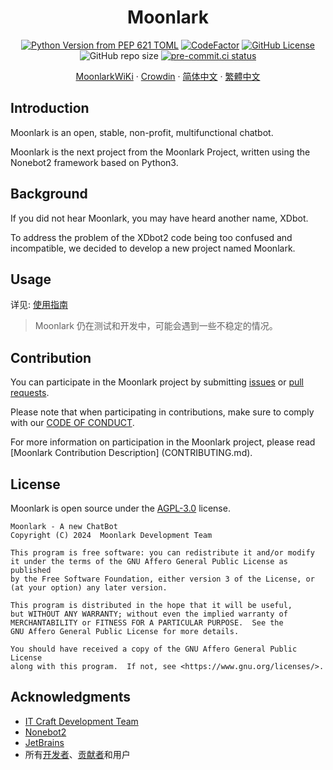 <div align="center">

  <h1>Moonlark</h1>

[![Python Version from PEP 621 TOML](https://img.shields.io/python/required-version-toml?tomlFilePath=https%3A%2F%2Fgithub.com%2FMoonlark-Dev%2FMoonlark%2Fraw%2Fmain%2Fpyproject.toml)](https://github.com/Moonlark-Dev/Moonlark/blob/main/pyproject.toml)
[![CodeFactor](https://www.codefactor.io/repository/github/moonlark-dev/moonlark/badge)](https://www.codefactor.io/repository/github/moonlark-dev/moonlark)
[![GitHub License](https://img.shields.io/github/license/Moonlark-Dev/Moonlark)](LICENSE)
![GitHub repo size](https://img.shields.io/github/repo-size/Moonlark-Dev/Moonlark)
[![pre-commit.ci status](https://results.pre-commit.ci/badge/github/Moonlark-Dev/Moonlark/main.svg)](https://results.pre-commit.ci/latest/github/Moonlark-Dev/Moonlark/main)

[MoonlarkWiKi](https://moonlark-wiki.itcdt.top/) ·
[Crowdin](https://crowdin.com/project/moonlark) ·
[简体中文](README.md) ·
[繁體中文](README_zho.md)

</div>

## Introduction

Moonlark is an open, stable, non-profit, multifunctional chatbot.

Moonlark is the next project from the Moonlark Project, written using the Nonebot2 framework based on Python3.

## Background

If you did not hear Moonlark, you may have heard another name, XDbot.

To address the problem of the XDbot2 code being too confused and incompatible, we decided to develop a new project named Moonlark.

## Usage

详见: [使用指南](https://moonlark-wiki.itcdt.top/wiki/%E4%BD%BF%E7%94%A8%E6%8C%87%E5%8D%97)

> Moonlark 仍在测试和开发中，可能会遇到一些不稳定的情况。

## Contribution

You can participate in the Moonlark project by submitting [issues](https://github.com/Moonlark-Dev/Moonlark/issues/new/choose) or [pull requests](https://github.com/Moonlark-Dev/Moonlark/compare).

Please note that when participating in contributions, make sure to comply with our [CODE OF CONDUCT](CODE_OF_CONDUCT.md).

For more information on participation in the Moonlark project, please read [Moonlark Contribution Description] (CONTRIBUTING.md).

## License

Moonlark is open source under the [AGPL-3.0](LICENSE) license.

```
Moonlark - A new ChatBot
Copyright (C) 2024  Moonlark Development Team

This program is free software: you can redistribute it and/or modify
it under the terms of the GNU Affero General Public License as published
by the Free Software Foundation, either version 3 of the License, or
(at your option) any later version.

This program is distributed in the hope that it will be useful,
but WITHOUT ANY WARRANTY; without even the implied warranty of
MERCHANTABILITY or FITNESS FOR A PARTICULAR PURPOSE.  See the
GNU Affero General Public License for more details.

You should have received a copy of the GNU Affero General Public License
along with this program.  If not, see <https://www.gnu.org/licenses/>.
```

## Acknowledgments

- [IT Craft Development Team](https://itcdt.top)
- [Nonebot2](https://nonebot.dev)
- [JetBrains](https://jetbrains.com)
- 所有[开发者](https://github.com/orgs/Moonlark-Dev/people)、[贡献者](https://github.com/Moonlark-Dev/Moonlark/graphs/contributors)和用户
